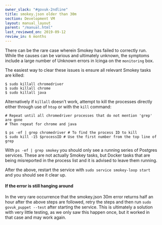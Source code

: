 ```yaml
---
owner_slack: "#govuk-2ndline"
title: smokey.json older than 30m
section: Development VM
layout: manual_layout
parent: "/manual.html"
last_reviewed_on: 2019-09-12
review_in: 6 months
---
```


There can be the rare case wherein Smokey has failed to correctly run. While the
causes can be various and ultimately unknown, the symptoms include a large number
of Unknown errors in Icinga on the `monitoring` box.

The easiest way to clear these issues is ensure all relevant Smokey tasks are
killed:

```shell
$ sudo killall chromedriver
$ sudo killall chrome
$ sudo killall java
```

Alternatively if `killall` doesn't work, attempt to kill the processes directly
either through use of `htop` or with the `kill` command:

```shell
# Repeat until all chromedriver processes that do not mention 'grep' are gone
# Then repeat for chrome and java

$ ps -ef | grep chromedriver # To find the process ID to kill
$ sudo kill -15 $processID # Use the first number from the top line of grep
```


With `ps -ef | grep smokey` you should only see a running series of Postgres
services. These are not actually Smokey tasks, but Docker tasks that are being
misreported in the process list and it is advised to leave them running.

After the above, restart the service with `sudo service smokey-loop start` and
you should see it clear up.

#### If the error is still hanging around

In the very rare occurrence that the smokey.json 30m error returns half an hour
after the above steps are followed, retry the steps and then run
`sudo govuk_puppet --test` after starting the service. This is ultimately a
solution with very little testing, as we only saw this happen once, but it worked
in that case and may work again.
